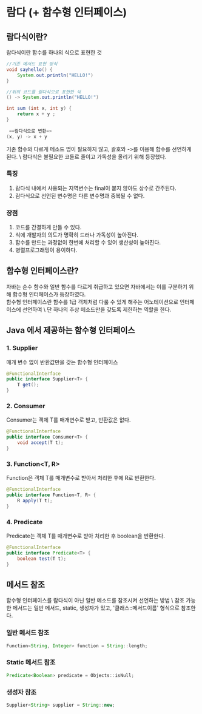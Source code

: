 # 람다 (+ 함수형 인터페이스)
## 람다식이란?
람다식이란 함수를 하나의 식으로 표현한 것
```java
//기존 메서드 표현 방식
void sayhello() {
	System.out.println("HELLO!")
}

//위의 코드를 람다식으로 표현한 식
() -> System.out.println("HELLO!")
```

```java
int sum (int x, int y) {
    return x + y ;
}
    
 ==람다식으로 변환=>
(x, y) -> x + y
```
기존 함수와 다르게 메소드 명이 필요하지 않고, 괄호와 ->를 이용해 함수를 선언하게 된다. \ 
람다식은 불필요한 코들르 줄이고 가독성을 올리기 위해 등장했다.

### 특징
1. 람다식 내에서 사용되는 지역변수는 final이 붙지 않아도 상수로 간주된다. 
2. 람다식으로 선언된 변수명은 다른 변수명과 중복될 수 없다.

### 장점
1. 코드를 간결하게 만들 수 있다. 
2. 식에 개발자의 의도가 명확히 드러나 가독성이 높아진다. 
3. 함수를 만드는 과정없이 한번에 처리할 수 있어 생산성이 높아진다. 
4. 병렬프로그래밍이 용이하다.

## 함수형 인터페이스란?
자바는 순수 함수와 일반 함수를 다르게 취급하고 있으면 자바에서는 이를 구분하기 위해 함수형 인터페이스가 등장하였다. \
함수형 인터페이스란 함수를 1급 객체처럼 다룰 수 있게 해주는 어노테이션으로 인터페이스에 선언하여 \ 
단 하나의 추상 메소드만을 갖도록 제한하는 역할을 한다.

## Java 에서 제공하는 함수형 인터페이스
### 1. Supplier
매개 변수 없이 반환값만을 갖는 함수형 인터페이스
```java
@FunctionalInterface
public interface Supplier<T> {
    T get();
}
```

### 2. Consumer
Consumer는 객체 T를 매개변수로 받고, 반환값은 없다.
```java
@FunctionalInterface
public interface Consumer<T> {
    void accept(T t);
}
```

### 3. Function<T, R>
Function은 객체 T를 매개변수로 받아서 처리한 후에 R로 반환한다.
```java
@FunctionalInterface
public interface Function<T, R> {
    R apply(T t);
}
```

### 4. Predicate
Predicate는 객체 T를 매개변수로 받아 처리한 후 boolean을 반환한다.
```java
@FunctionalInterface
public interface Predicate<T> {
    boolean test(T t);
}
```

## 메서드 참조
함수형 인터페이스를 람다식이 아닌 일반 메소드를 참조시켜 선언하는 방법 \ 
참조 가능한 메서드는 일반 메서드, static, 생성자가 있고, '클래스::메서드이름' 형식으로 참조한다.

### 일반 메서드 참조
```java
Function<String, Integer> function = String::length;
```

### Static 메서드 참조
```java
Predicate<Boolean> predicate = Objects::isNull;
```

### 생성자 참조
```java
Supplier<String> supplier = String::new;
```



